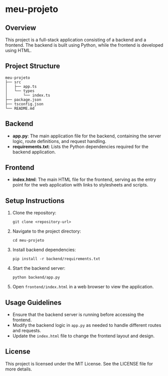 # meu-projeto

## Overview
This project is a full-stack application consisting of a backend and a frontend. The backend is built using Python, while the frontend is developed using HTML.

## Project Structure
```
meu-projeto
├── src
│   ├── app.ts
│   └── types
│       └── index.ts
├── package.json
├── tsconfig.json
└── README.md
```

## Backend
- **app.py**: The main application file for the backend, containing the server logic, route definitions, and request handling.
- **requirements.txt**: Lists the Python dependencies required for the backend application.

## Frontend
- **index.html**: The main HTML file for the frontend, serving as the entry point for the web application with links to stylesheets and scripts.

## Setup Instructions
1. Clone the repository:
   ```
   git clone <repository-url>
   ```
2. Navigate to the project directory:
   ```
   cd meu-projeto
   ```
3. Install backend dependencies:
   ```
   pip install -r backend/requirements.txt
   ```
4. Start the backend server:
   ```
   python backend/app.py
   ```
5. Open `frontend/index.html` in a web browser to view the application.

## Usage Guidelines
- Ensure that the backend server is running before accessing the frontend.
- Modify the backend logic in `app.py` as needed to handle different routes and requests.
- Update the `index.html` file to change the frontend layout and design.

## License
This project is licensed under the MIT License. See the LICENSE file for more details.